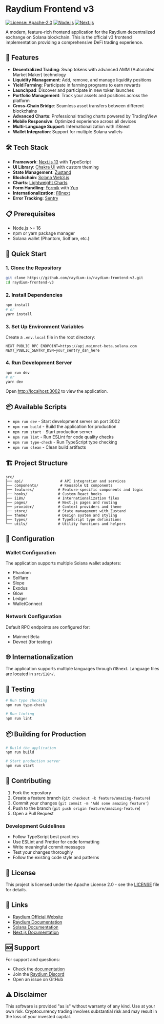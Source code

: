 # Raydium Frontend v3

[![License: Apache-2.0](https://img.shields.io/badge/License-Apache%202.0-blue.svg)](https://opensource.org/licenses/Apache-2.0)
[![Node.js](https://img.shields.io/badge/node-%3E%3D16-brightgreen.svg)](https://nodejs.org/)
[![Next.js](https://img.shields.io/badge/Next.js-13.3.1-black.svg)](https://nextjs.org/)

A modern, feature-rich frontend application for the Raydium decentralized exchange on Solana blockchain. This is the official v3 frontend implementation providing a comprehensive DeFi trading experience.

## 🚀 Features

- **Decentralized Trading**: Swap tokens with advanced AMM (Automated Market Maker) technology
- **Liquidity Management**: Add, remove, and manage liquidity positions
- **Yield Farming**: Participate in farming programs to earn rewards
- **Launchpad**: Discover and participate in new token launches
- **Portfolio Management**: Track your assets and positions across the platform
- **Cross-Chain Bridge**: Seamless asset transfers between different blockchains
- **Advanced Charts**: Professional trading charts powered by TradingView
- **Mobile Responsive**: Optimized experience across all devices
- **Multi-Language Support**: Internationalization with i18next
- **Wallet Integration**: Support for multiple Solana wallets

## 🛠 Tech Stack

- **Framework**: [Next.js 13](https://nextjs.org/) with TypeScript
- **UI Library**: [Chakra UI](https://chakra-ui.com/) with custom theming
- **State Management**: [Zustand](https://zustand-demo.pmnd.rs/)
- **Blockchain**: [Solana Web3.js](https://solana-labs.github.io/solana-web3.js/)
- **Charts**: [Lightweight Charts](https://www.tradingview.com/lightweight-charts/)
- **Form Handling**: [Formik](https://formik.org/) with [Yup](https://github.com/jquense/yup)
- **Internationalization**: [i18next](https://www.i18next.com/)
- **Error Tracking**: [Sentry](https://sentry.io/)

## 📋 Prerequisites

- Node.js >= 16
- npm or yarn package manager
- Solana wallet (Phantom, Solflare, etc.)

## 🚀 Quick Start

### 1. Clone the Repository

```bash
git clone https://github.com/raydium-io/raydium-frontend-v3.git
cd raydium-frontend-v3
```

### 2. Install Dependencies

```bash
npm install
# or
yarn install
```

### 3. Set Up Environment Variables

Create a `.env.local` file in the root directory:

```env
NEXT_PUBLIC_RPC_ENDPOINT=https://api.mainnet-beta.solana.com
NEXT_PUBLIC_SENTRY_DSN=your_sentry_dsn_here
```

### 4. Run Development Server

```bash
npm run dev
# or
yarn dev
```

Open [http://localhost:3002](http://localhost:3002) to view the application.

## 📦 Available Scripts

- `npm run dev` - Start development server on port 3002
- `npm run build` - Build the application for production
- `npm run start` - Start production server
- `npm run lint` - Run ESLint for code quality checks
- `npm run type-check` - Run TypeScript type checking
- `npm run clean` - Clean build artifacts

## 🏗 Project Structure

```
src/
├── api/                 # API integration and services
├── components/          # Reusable UI components
├── features/           # Feature-specific components and logic
├── hooks/              # Custom React hooks
├── i18n/               # Internationalization files
├── pages/              # Next.js pages and routing
├── provider/           # Context providers and theme
├── store/              # State management with Zustand
├── theme/              # Design system and styling
├── types/              # TypeScript type definitions
└── utils/              # Utility functions and helpers
```

## 🔧 Configuration

### Wallet Configuration

The application supports multiple Solana wallet adapters:

- Phantom
- Solflare
- Slope
- Exodus
- Glow
- Ledger
- WalletConnect

### Network Configuration

Default RPC endpoints are configured for:
- Mainnet Beta
- Devnet (for testing)

## 🌐 Internationalization

The application supports multiple languages through i18next. Language files are located in `src/i18n/`.

## 🧪 Testing

```bash
# Run type checking
npm run type-check

# Run linting
npm run lint
```

## 📦 Building for Production

```bash
# Build the application
npm run build

# Start production server
npm run start
```

## 🤝 Contributing

1. Fork the repository
2. Create a feature branch (`git checkout -b feature/amazing-feature`)
3. Commit your changes (`git commit -m 'Add some amazing feature'`)
4. Push to the branch (`git push origin feature/amazing-feature`)
5. Open a Pull Request

### Development Guidelines

- Follow TypeScript best practices
- Use ESLint and Prettier for code formatting
- Write meaningful commit messages
- Test your changes thoroughly
- Follow the existing code style and patterns

## 📄 License

This project is licensed under the Apache License 2.0 - see the [LICENSE](LICENSE) file for details.

## 🔗 Links

- [Raydium Official Website](https://raydium.io/)
- [Raydium Documentation](https://raydium.gitbook.io/raydium/)
- [Solana Documentation](https://docs.solana.com/)
- [Next.js Documentation](https://nextjs.org/docs)

## 🆘 Support

For support and questions:

- Check the [documentation](https://raydium.gitbook.io/raydium/)
- Join the [Raydium Discord](https://discord.gg/raydium)
- Open an issue on GitHub

## ⚠️ Disclaimer

This software is provided "as is" without warranty of any kind. Use at your own risk. Cryptocurrency trading involves substantial risk and may result in the loss of your invested capital.
